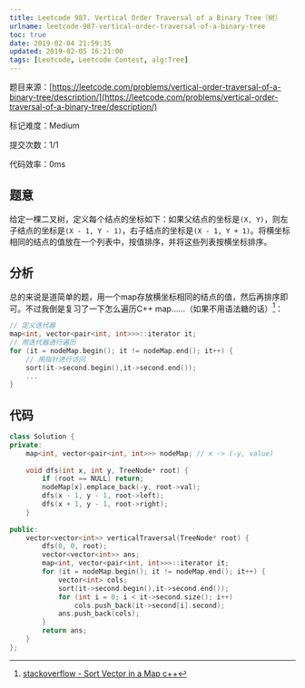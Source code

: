 ```yaml
---
title: Leetcode 987. Vertical Order Traversal of a Binary Tree（树）
urlname: leetcode-987-vertical-order-traversal-of-a-binary-tree
toc: true
date: 2019-02-04 21:59:35
updated: 2019-02-05 16:21:00
tags: [Leetcode, Leetcode Contest, alg:Tree]
---
```


题目来源：[https://leetcode.com/problems/vertical-order-traversal-of-a-binary-tree/description/](https://leetcode.com/problems/vertical-order-traversal-of-a-binary-tree/description/)

标记难度：Medium

提交次数：1/1

代码效率：0ms

## 题意

给定一棵二叉树，定义每个结点的坐标如下：如果父结点的坐标是`(X, Y)`，则左子结点的坐标是`(X - 1, Y - 1)`，右子结点的坐标是`(X - 1, Y + 1)`。将横坐标相同的结点的值放在一个列表中，按值排序，并将这些列表按横坐标排序。

## 分析

总的来说是道简单的题，用一个map存放横坐标相同的结点的值，然后再排序即可。不过我倒是复习了一下怎么遍历C++ map……（如果不用语法糖的话）[^map]：

```cpp
// 定义迭代器
map<int, vector<pair<int, int>>>::iterator it;
// 用迭代器进行遍历
for (it = nodeMap.begin(); it != nodeMap.end(); it++) {
    // 用指针进行访问
    sort(it->second.begin(),it->second.end());
    ...
}
```

[^map]: [stackoverflow - Sort Vector in a Map c++](https://stackoverflow.com/questions/18424026/sort-vector-in-a-map-c)

## 代码

```cpp
class Solution {
private:
    map<int, vector<pair<int, int>>> nodeMap; // x -> (-y, value)
    
    void dfs(int x, int y, TreeNode* root) {
        if (root == NULL) return;
        nodeMap[x].emplace_back(-y, root->val);
        dfs(x - 1, y - 1, root->left);
        dfs(x + 1, y - 1, root->right);
    }
    
public:
    vector<vector<int>> verticalTraversal(TreeNode* root) {
        dfs(0, 0, root);
        vector<vector<int>> ans;
        map<int, vector<pair<int, int>>>::iterator it;
        for (it = nodeMap.begin(); it != nodeMap.end(); it++) {
            vector<int> cols;
            sort(it->second.begin(),it->second.end());
            for (int i = 0; i < it->second.size(); i++)
                cols.push_back(it->second[i].second);
            ans.push_back(cols);
        }
        return ans;
    }
};
```